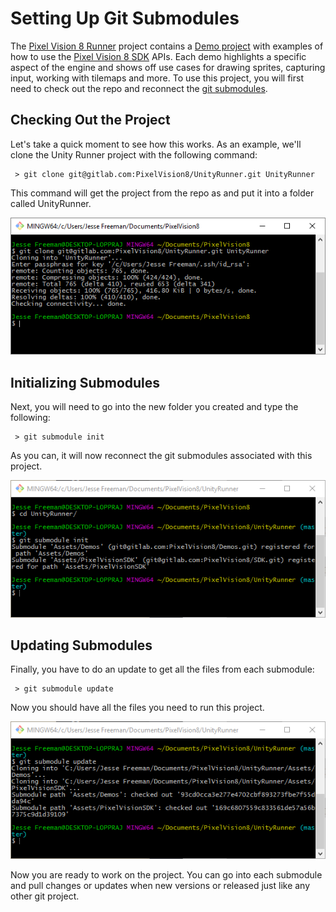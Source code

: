 # Setting Up Git Submodules

The [Pixel Vision 8 Runner](https://gitlab.com/PixelVision8/UnityRunner) project contains a [Demo project](https://gitlab.com/PixelVision8/Demos)  with examples of how to use the [Pixel Vision 8 SDK](https://gitlab.com/PixelVision8/SDK) APIs. Each demo highlights a specific aspect of the engine and shows off use cases for drawing sprites, capturing input, working with tilemaps and more. To use this project, you will first need to check out the repo and reconnect the [git submodules](https://git-scm.com/book/en/v2/Git-Tools-Submodules). 

## Checking Out the Project

Let's take a quick moment to see how this works. As an example, we'll clone the Unity Runner project with the following command:


     > git clone git@gitlab.com:PixelVision8/UnityRunner.git UnityRunner


This command will get the project from the repo as and put it into a folder called UnityRunner.


![image alt text](./images/image-0.png)


## Initializing Submodules

Next, you will need to go into the new folder you created and type the following:


     > git submodule init


As you can, it will now reconnect the git submodules associated with this project.


![image alt text](./images/image-1.png)


## Updating Submodules

Finally, you have to do an update to get all the files from each submodule:


     > git submodule update


Now you should have all the files you need to run this project.


![image alt text](./images/image-2.png)


Now you are ready to work on the project. You can go into each submodule and pull changes or updates when new versions or released just like any other git project.



